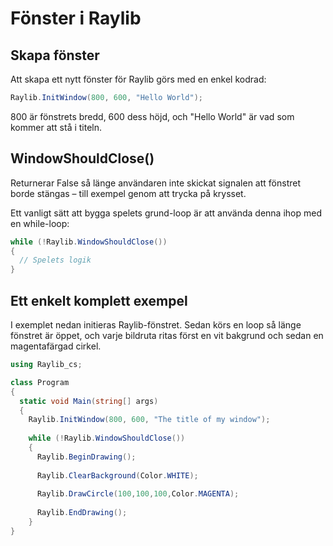 # Fönster i Raylib

## Skapa fönster

Att skapa ett nytt fönster för Raylib görs med en enkel kodrad:

```csharp
Raylib.InitWindow(800, 600, "Hello World");
```

800 är fönstrets bredd, 600 dess höjd, och "Hello World" är vad som kommer att stå i titeln.

## WindowShouldClose\(\)

Returnerar False så länge användaren inte skickat signalen att fönstret borde stängas – till exempel genom att trycka på krysset.

Ett vanligt sätt att bygga spelets grund-loop är att använda denna ihop med en while-loop:

```csharp
while (!Raylib.WindowShouldClose())
{
  // Spelets logik
}
```

## Ett enkelt komplett exempel

I exemplet nedan initieras Raylib-fönstret. Sedan körs en loop så länge fönstret är öppet, och varje bildruta ritas först en vit bakgrund och sedan en magentafärgad cirkel.

```csharp
using Raylib_cs;

class Program
{
  static void Main(string[] args)
  {
    Raylib.InitWindow(800, 600, "The title of my window");
    
    while (!Raylib.WindowShouldClose())
    {
      Raylib.BeginDrawing();
      
      Raylib.ClearBackground(Color.WHITE);
      
      Raylib.DrawCircle(100,100,100,Color.MAGENTA);
      
      Raylib.EndDrawing();
    }
}
```

